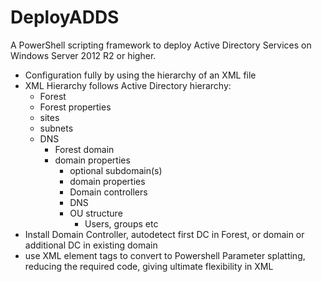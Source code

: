 ﻿# DeployADDS

A PowerShell scripting framework to deploy Active Directory Services on Windows Server 2012 R2 or higher.

- Configuration fully by using the hierarchy of an XML file
- XML Hierarchy follows Active Directory hierarchy:
  - Forest
  - Forest properties
  - sites
  - subnets
  - DNS
    - Forest domain
    - domain properties
      - optional subdomain(s)
      - domain properties
      - Domain controllers
      - DNS
      - OU structure
        - Users, groups etc
- Install Domain Controller, autodetect first DC in Forest, or domain or additional DC in existing domain
- use XML element tags to convert to Powershell Parameter splatting, reducing the required code, giving ultimate flexibility in XML
